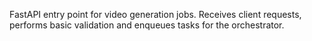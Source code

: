 FastAPI entry point for video generation jobs.
Receives client requests, performs basic validation and enqueues tasks for the orchestrator.
